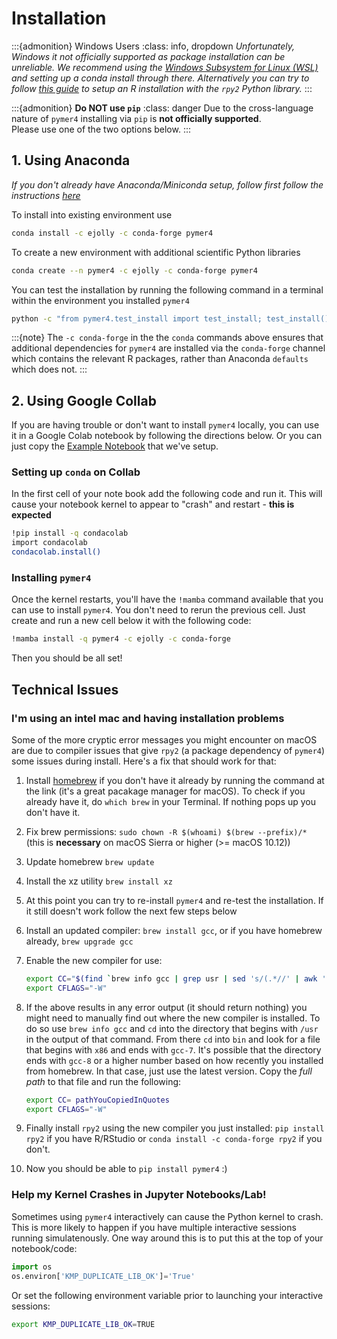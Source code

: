# Installation

:::{admonition} Windows Users
:class: info, dropdown
*Unfortunately, Windows it not officially supported as package installation can be unreliable. We recommend using the [Windows Subsystem for Linux (WSL)](https://learn.microsoft.com/en-us/windows/wsl/install) and setting up a conda install through there. Alternatively you can try to follow [this guide](https://joonro.github.io/blog/posts/install-rpy2-windows-10/) to setup an R installation with the `rpy2` Python library.*
:::

:::{admonition} **Do NOT use `pip`**
:class: danger
Due to the cross-language nature of `pymer4` installing via `pip` is **not officially supported**.  
Please use one of the two options below.
:::

## 1. Using Anaconda

*If you don't already have Anaconda/Miniconda setup, follow first follow the instructions [here](https://www.anaconda.com/docs/getting-started/miniconda/install)*


To install into existing environment use

```bash
conda install -c ejolly -c conda-forge pymer4
```

To create a new environment with additional scientific Python libraries

```bash
conda create --n pymer4 -c ejolly -c conda-forge pymer4
```

You can test the installation by running the following command in a terminal within the environment you installed `pymer4`

```bash
python -c "from pymer4.test_install import test_install; test_install()"
```

:::{note}
The `-c conda-forge` in the the `conda` commands above ensures that additional dependencies for `pymer4` are installed via the `conda-forge` channel which contains the relevant R packages, rather than Anaconda `defaults` which does not.
:::

## 2. Using Google Collab

If you are having trouble or don't want to install `pymer4` locally, you can use it in a Google Colab notebook by following the directions below. Or you can just copy the [Example Notebook](https://colab.research.google.com/drive/19D15LAid9GgqSm9kU_TXy9ERUM7mBvnN?usp=sharing) that we've setup. 


### Setting up `conda` on Collab 

In the first cell of your note book add the following code and run it. This will cause your notebook kernel to appear to "crash" and restart - **this is expected**

```bash
!pip install -q condacolab
import condacolab
condacolab.install()
```

### Installing `pymer4`

Once the kernel restarts, you'll have the `!mamba` command available that you can use to install `pymer4`. You don't need to rerun the previous cell. Just create and run a new cell below it with the following code:

```bash
!mamba install -q pymer4 -c ejolly -c conda-forge
```

Then you should be all set!

## Technical Issues

### I'm using an intel mac and having installation problems

Some of the more cryptic error messages you might encounter on macOS are
due to compiler issues that give `rpy2` (a package dependency of
`pymer4`) some issues during install. Here\'s a fix that should work for
that:

1.  Install [homebrew](https://brew.sh/) if you don\'t have it already
    by running the command at the link (it\'s a great pacakage manager
    for macOS). To check if you already have it, do `which brew` in your
    Terminal. If nothing pops up you don\'t have it.

2.  Fix brew permissions: `sudo chown -R $(whoami) $(brew --prefix)/*`
    (this is **necessary** on macOS Sierra or higher (\>= macOS 10.12))

3.  Update homebrew `brew update`

4.  Install the xz utility `brew install xz`

5.  At this point you can try to re-install `pymer4` and re-test the
    installation. If it still doesn\'t work follow the next few steps
    below

6.  Install an updated compiler: `brew install gcc`, or if you have
    homebrew already, `brew upgrade gcc`

7.  Enable the new compiler for use:

    ``` bash
    export CC="$(find `brew info gcc | grep usr | sed 's/(.*//' | awk '{printf $1"/bin"}'` -name 'x86*gcc-?')"
    export CFLAGS="-W"
    ```

8.  If the above results in any error output (it should return nothing)
    you might need to manually find out where the new compiler is
    installed. To do so use `brew info gcc` and `cd` into the directory
    that begins with `/usr` in the output of that command. From there
    `cd` into `bin` and look for a file that begins with `x86` and ends
    with `gcc-7`. It\'s possible that the directory ends with `gcc-8` or
    a higher number based on how recently you installed from homebrew.
    In that case, just use the latest version. Copy the *full path* to
    that file and run the following:

    ``` bash
    export CC= pathYouCopiedInQuotes
    export CFLAGS="-W"
    ```

9.  Finally install `rpy2` using the new compiler you just installed:
    `pip install rpy2` if you have R/RStudio or
    `conda install -c conda-forge rpy2` if you don\'t.

10. Now you should be able to `pip install pymer4` :)

### Help my Kernel Crashes in Jupyter Notebooks/Lab!

Sometimes using `pymer4` interactively can cause the Python kernel to
crash. This is more likely to happen if you have multiple interactive
sessions running simulatenously. One way around this is to put this at
the top of your notebook/code:

``` python
import os
os.environ['KMP_DUPLICATE_LIB_OK']='True'
```

Or set the following environment variable prior to launching your
interactive sessions:

``` bash
export KMP_DUPLICATE_LIB_OK=TRUE
```